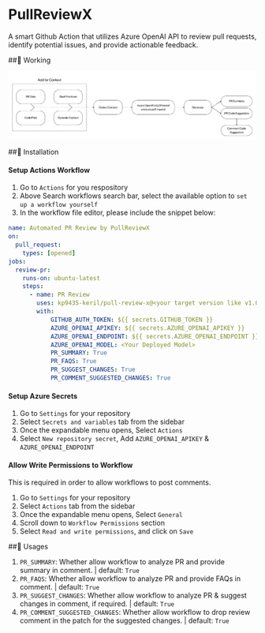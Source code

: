 # PullReviewX
A smart Github Action that utilizes Azure OpenAI API to review pull requests, identify  potential issues, and provide actionable feedback.

##:pushpin: Working

![working-diagram](assets/pullreviewx-working.png)

##:wrench: Installation

#### Setup Actions Workflow
1. Go to `Actions` for you respository
2. Above Search workflows search bar, select the available option to `set up a workflow yourself`
4. In the workflow file editor, please include the snippet below:
```yml
name: Automated PR Review by PullReviewX
on:
  pull_request:
    types: [opened]
jobs:
  review-pr:
    runs-on: ubuntu-latest
    steps:
      - name: PR Review
        uses: kp9435-keril/pull-review-x@<your target version like v1.0.0>
        with:
            GITHUB_AUTH_TOKEN: ${{ secrets.GITHUB_TOKEN }}
            AZURE_OPENAI_APIKEY: ${{ secrets.AZURE_OPENAI_APIKEY }}
            AZURE_OPENAI_ENDPOINT: ${{ secrets.AZURE_OPENAI_ENDPOINT }}
            AZURE_OPENAI_MODEL: <Your Deployed Model>
            PR_SUMMARY: True
            PR_FAQS: True
            PR_SUGGEST_CHANGES: True
            PR_COMMENT_SUGGESTED_CHANGES: True
```

#### Setup Azure Secrets
1. Go to `Settings` for your repository
2. Select `Secrets and variables` tab from the sidebar
3. Once the expandable menu opens, Select `Actions`
4. Select `New repository secret`, Add `AZURE_OPENAI_APIKEY` & `AZURE_OPENAI_ENDPOINT`

#### Allow Write Permissions to Workflow
This is required in order to allow workflows to post comments.
1. Go to `Settings` for your repository
2. Select `Actions` tab from the sidebar
3. Once the expandable menu opens, Select `General`
4. Scroll down to `Workflow Permissions` section
5. Select `Read and write permissions`, and click on `Save`

##:pencil: Usages

1. `PR_SUMMARY`: Whether allow workflow to analyze PR and provide summary in comment. | default: `True`
2. `PR_FAQS`: Whether allow workflow to analyze PR and provide FAQs in comment. | default: `True`
3. `PR_SUGGEST_CHANGES`: Whether allow workflow to analyze PR & suggest changes in comment, if required. | default: `True`
4. `PR_COMMENT_SUGGESTED_CHANGES`: Whether allow workflow to drop review comment in the patch for the suggested changes. | default: `True` 
